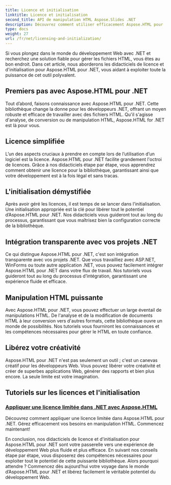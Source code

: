```yaml
---
title: Licence et initialisation
linktitle: Licence et initialisation
second_title: API de manipulation HTML Aspose.Slides .NET
description: Découvrez comment utiliser efficacement Aspose.HTML pour .NET grâce à nos didacticiels complets de licence et d'initialisation. Libérez tout le potentiel de cet outil.
type: docs
weight: 27
url: /fr/net/licensing-and-initialization/
---
```


Si vous plongez dans le monde du développement Web avec .NET et recherchez une solution fiable pour gérer les fichiers HTML, vous êtes au bon endroit. Dans cet article, nous aborderons les didacticiels de licence et d'initialisation pour Aspose.HTML pour .NET, vous aidant à exploiter toute la puissance de cet outil polyvalent.

## Premiers pas avec Aspose.HTML pour .NET

Tout d’abord, faisons connaissance avec Aspose.HTML pour .NET. Cette bibliothèque change la donne pour les développeurs .NET, offrant un moyen robuste et efficace de travailler avec des fichiers HTML. Qu'il s'agisse d'analyse, de conversion ou de manipulation HTML, Aspose.HTML for .NET est là pour vous. 

## Licence simplifiée

L’un des aspects cruciaux à prendre en compte lors de l’utilisation d’un logiciel est la licence. Aspose.HTML pour .NET facilite grandement l'octroi de licences. Grâce à nos didacticiels étape par étape, vous apprendrez comment obtenir une licence pour la bibliothèque, garantissant ainsi que votre développement est à la fois légal et sans tracas. 

## L'initialisation démystifiée

Après avoir géré les licences, il est temps de se lancer dans l'initialisation. Une initialisation appropriée est la clé pour libérer tout le potentiel d’Aspose.HTML pour .NET. Nos didacticiels vous guideront tout au long du processus, garantissant que vous maîtrisez bien la configuration correcte de la bibliothèque. 

## Intégration transparente avec vos projets .NET

Ce qui distingue Aspose.HTML pour .NET, c'est son intégration transparente avec vos projets .NET. Que vous travailliez avec ASP.NET, WinForms ou toute autre application .NET, vous pouvez facilement intégrer Aspose.HTML pour .NET dans votre flux de travail. Nos tutoriels vous guideront tout au long du processus d’intégration, garantissant une expérience fluide et efficace.

## Manipulation HTML puissante

Avec Aspose.HTML pour .NET, vous pouvez effectuer un large éventail de manipulations HTML. De l'analyse et de la modification de documents HTML à leur conversion vers d'autres formats, cette bibliothèque ouvre un monde de possibilités. Nos tutoriels vous fourniront les connaissances et les compétences nécessaires pour gérer le HTML en toute confiance.

## Libérez votre créativité

Aspose.HTML pour .NET n'est pas seulement un outil ; c'est un canevas créatif pour les développeurs Web. Vous pouvez libérer votre créativité et créer de superbes applications Web, générer des rapports et bien plus encore. La seule limite est votre imagination.

## Tutoriels sur les licences et l'initialisation
### [Appliquer une licence limitée dans .NET avec Aspose.HTML](./apply-metered-license/)
Découvrez comment appliquer une licence limitée dans Aspose.HTML pour .NET. Gérez efficacement vos besoins en manipulation HTML. Commencez maintenant!

En conclusion, nos didacticiels de licence et d'initialisation pour Aspose.HTML pour .NET sont votre passerelle vers une expérience de développement Web plus fluide et plus efficace. En suivant nos conseils étape par étape, vous disposerez des compétences nécessaires pour exploiter tout le potentiel de cette puissante bibliothèque. Alors pourquoi attendre ? Commencez dès aujourd’hui votre voyage dans le monde d’Aspose.HTML pour .NET et libérez facilement le véritable potentiel du développement Web.